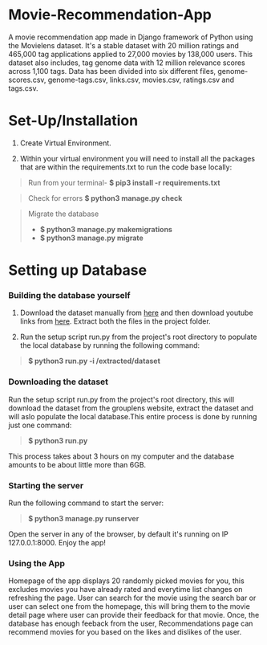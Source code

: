 # Movie-Recommendation-App
A movie recommendation app made in Django framework of Python using the Movielens dataset. It's a stable dataset with 20 million ratings and 465,000 tag applications applied to 27,000 movies by 138,000 users. This dataset also includes, tag genome data with 12 million relevance scores across 1,100 tags. Data has been divided into six different files, genome-scores.csv, genome-tags.csv, links.csv, movies.csv, ratings.csv and tags.csv.

# Set-Up/Installation

1. Create Virtual Environment.

2. Within your virtual environment you will need to install all the packages that are within the requirements.txt to run the code base locally:
> Run from your terminal-
> **$ pip3 install -r requirements.txt**

> Check for errors
> **$ python3 manage.py check**

> Migrate the database
> - **$ python3 manage.py makemigrations**
> - **$ python3 manage.py migrate**

# Setting up Database

### Building the database yourself

1. Download the dataset manually from [here](http://files.grouplens.org/datasets/movielens/ml-20m.zip) and then download youtube links from [here](http://files.grouplens.org/datasets/movielens/ml-20m-youtube.zip). Extract both the files in the project folder.

2. Run the setup script run.py from the project's root directory to populate the local database by running the following command:
> **$ python3 run.py -i /extracted/dataset**

### Downloading the dataset

Run the setup script run.py from the project's root directory, this will download the dataset from the grouplens website, extract the dataset and will aslo populate the local database.This entire process is done by running just one command:
> **$ python3 run.py**

This process takes about 3 hours on my computer and the database amounts to be about little more than 6GB.

### Starting the server

Run the following command to start the server:
> **$ python3 manage.py runserver**

Open the server in any of the browser, by default it's running on IP 127.0.0.1:8000. Enjoy the app!

### Using the App

Homepage of the app displays 20 randomly picked movies for you, this excludes movies you have already rated and everytime list changes on refreshing the page. User can search for the movie using the search bar or user can select one from the homepage, this will bring them to the movie detail page where user can provide their feedback for that movie. Once, the database has enough feeback from the user, Recommendations page can recommend movies for you based on the likes and dislikes of the user.

